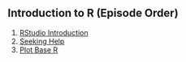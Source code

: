 
## Introduction to R (Episode Order)

1. [RStudio Introduction](http://htmlpreview.github.com/?https://github.com/mydatastory/r_intro_class/blob/master/_episodes_html/rstudio_intro.html)
2. [Seeking Help](http://htmlpreview.github.com/?https://github.com/mydatastory/r_intro_class/blob/master/_episodes_html/seeking_help.html) 
3. [Plot Base R](http://htmlpreview.github.com/?https://github.com/mydatastory/r_intro_class/blob/master/_episodes_html/plot_base_r.html)
